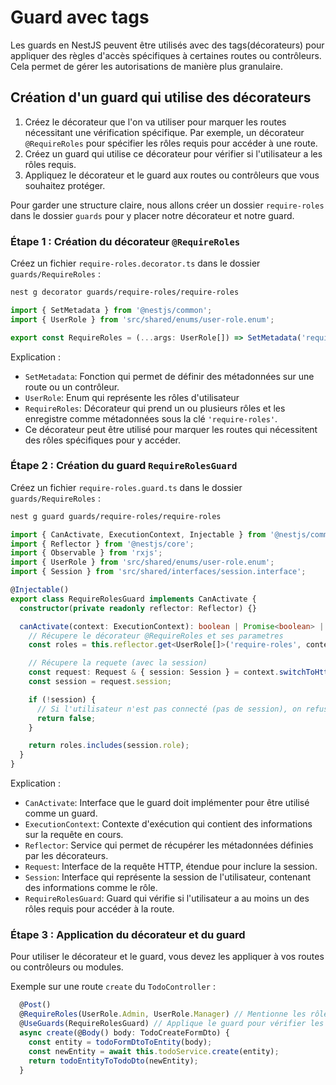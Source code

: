 # Guard avec tags

Les guards en NestJS peuvent être utilisés avec des tags(décorateurs) pour appliquer des règles d'accès spécifiques à certaines
routes ou contrôleurs. Cela permet de gérer les autorisations de manière plus granulaire.

## Création d'un guard qui utilise des décorateurs

1. Créez le décorateur que l'on va utiliser pour marquer les routes nécessitant une vérification spécifique. Par exemple, un décorateur
   `@RequireRoles` pour spécifier les rôles requis pour accéder à une route.
2. Créez un guard qui utilise ce décorateur pour vérifier si l'utilisateur a les rôles requis.
3. Appliquez le décorateur et le guard aux routes ou contrôleurs que vous souhaitez protéger.

Pour garder une structure claire, nous allons créer un dossier `require-roles` dans le dossier `guards` pour y placer notre décorateur et notre guard.

### Étape 1 : Création du décorateur `@RequireRoles`

Créez un fichier `require-roles.decorator.ts` dans le dossier `guards/RequireRoles` :

```bash
nest g decorator guards/require-roles/require-roles
```

```typescript
import { SetMetadata } from '@nestjs/common';
import { UserRole } from 'src/shared/enums/user-role.enum';

export const RequireRoles = (...args: UserRole[]) => SetMetadata('require-roles', args);
```

Explication :

- `SetMetadata`: Fonction qui permet de définir des métadonnées sur une route ou un contrôleur.
- `UserRole`: Enum qui représente les rôles d'utilisateur
- `RequireRoles`: Décorateur qui prend un ou plusieurs rôles et les enregistre comme métadonnées sous la clé `'require-roles'`.
- Ce décorateur peut être utilisé pour marquer les routes qui nécessitent des rôles spécifiques pour y accéder.

### Étape 2 : Création du guard `RequireRolesGuard`

Créez un fichier `require-roles.guard.ts` dans le dossier `guards/RequireRoles` :

```bash
nest g guard guards/require-roles/require-roles
```

```typescript
import { CanActivate, ExecutionContext, Injectable } from '@nestjs/common';
import { Reflector } from '@nestjs/core';
import { Observable } from 'rxjs';
import { UserRole } from 'src/shared/enums/user-role.enum';
import { Session } from 'src/shared/interfaces/session.interface';

@Injectable()
export class RequireRolesGuard implements CanActivate {
  constructor(private readonly reflector: Reflector) {}

  canActivate(context: ExecutionContext): boolean | Promise<boolean> | Observable<boolean> {
    // Récupere le décorateur @RequireRoles et ses parametres
    const roles = this.reflector.get<UserRole[]>('require-roles', context.getHandler());

    // Récupere la requete (avec la session)
    const request: Request & { session: Session } = context.switchToHttp().getRequest();
    const session = request.session;

    if (!session) {
      // Si l'utilisateur n'est pas connecté (pas de session), on refuse l'accès
      return false;
    }

    return roles.includes(session.role);
  }
}
```

Explication :

- `CanActivate`: Interface que le guard doit implémenter pour être utilisé comme un guard.
- `ExecutionContext`: Contexte d'exécution qui contient des informations sur la requête en cours.
- `Reflector`: Service qui permet de récupérer les métadonnées définies par les décorateurs.
- `Request`: Interface de la requête HTTP, étendue pour inclure la session.
- `Session`: Interface qui représente la session de l'utilisateur, contenant des informations comme le rôle.
- `RequireRolesGuard`: Guard qui vérifie si l'utilisateur a au moins un des rôles requis pour accéder à la route.

### Étape 3 : Application du décorateur et du guard

Pour utiliser le décorateur et le guard, vous devez les appliquer à vos routes ou contrôleurs ou modules.

Exemple sur une route `create` du `TodoController` :

```typescript
  @Post()
  @RequireRoles(UserRole.Admin, UserRole.Manager) // Mentionne les rôles requis pour accéder à cette route
  @UseGuards(RequireRolesGuard) // Applique le guard pour vérifier les rôles
  async create(@Body() body: TodoCreateFormDto) {
    const entity = todoFormDtoToEntity(body);
    const newEntity = await this.todoService.create(entity);
    return todoEntityToTodoDto(newEntity);
  }
```
